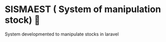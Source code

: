 
# SISMAEST ( System of manipulation stock) 📝  
System developmented to manipulate stocks in laravel